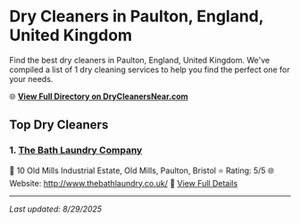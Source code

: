 # Dry Cleaners in Paulton, England, United Kingdom

Find the best dry cleaners in Paulton, England, United Kingdom. We've compiled a list of 1 dry cleaning services to help you find the perfect one for your needs.

🌐 **[View Full Directory on DryCleanersNear.com](https://drycleanersnear.com/city/United%20Kingdom/England/Paulton)**

## Top Dry Cleaners

### 1. [The Bath Laundry Company](https://drycleanersnear.com/dryCleaner/68a52d115ea1ca1ba63a57c4/the-bath-laundry-company)
📍 10 Old Mills Industrial Estate, Old Mills, Paulton, Bristol
⭐ Rating: 5/5
🌐 Website: http://www.thebathlaundry.co.uk/
🔗 [View Full Details](https://drycleanersnear.com/dryCleaner/68a52d115ea1ca1ba63a57c4/the-bath-laundry-company)


---

*Last updated: 8/29/2025*
